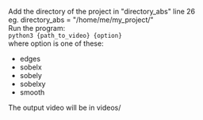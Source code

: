 Add the directory of the project in "directory_abs" line 26   
eg. directory_abs = "/home/me/my_project/"  
Run the program:  
`python3 {path_to_video} {option}`   
where option is one of these:
 - edges
 - sobelx
 - sobely
 - sobelxy
 - smooth

The output video will be in videos/

